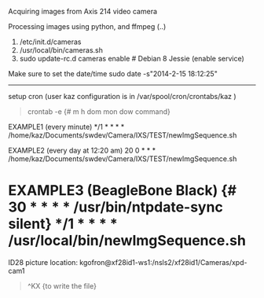 Acquiring images from Axis 214 video camera

Processing images using python, and ffmpeg (..)

1. /etc/init.d/cameras
2. /usr/local/bin/cameras.sh
3. sudo update-rc.d cameras enable    # Debian 8 Jessie (enable service)

Make sure to set the date/time
sudo date -s"2014-2-15 18:12:25"

-------------------
setup cron (user kaz configuration is in /var/spool/cron/crontabs/kaz )
>crontab -e
{# m h  dom mon dow   command}

EXAMPLE1 (every minute)
*/1 * * * * /home/kaz/Documents/swdev/Camera/IXS/TEST/newImgSequence.sh

EXAMPLE2 (every day at 12:20 am)
20 0 * * * /home/kaz/Documents/swdev/Camera/IXS/TEST/newImgSequence.sh

EXAMPLE3 (BeagleBone Black)
{# 30 * * * *    /usr/bin/ntpdate-sync silent}
*/1 * * * * /usr/local/bin/newImgSequence.sh
=======================
ID28 picture location:
kgofron@xf28id1-ws1:/nsls2/xf28id1/Cameras/xpd-cam1

>^KX {to write the file}